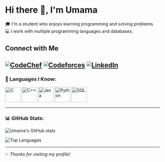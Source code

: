 # Hi there 👋, I'm Umama  

🎓 I'm a student who enjoys learning programming and solving problems.  
💻 I work with multiple programming languages and databases.  


## Connect with Me

[![CodeChef](https://img.shields.io/badge/CodeChef-%23B92B27.svg?&logo=codechef&logoColor=white)](https://www.codechef.com/users/umama13-13)
[![Codeforces](https://img.shields.io/badge/Codeforces-%231F8ACB.svg?&logo=codeforces&logoColor=white)](https://codeforces.com/profile/umama13-13)
[![LinkedIn](https://img.shields.io/badge/LinkedIn-%230077B5.svg?&logo=linkedin&logoColor=white)](https://linkedin.com/in/umama13-13)
---

### 🔧 Languages I Know:
<p align="left"> 
  <img src="https://cdn.jsdelivr.net/gh/devicons/devicon/icons/c/c-original.svg" alt="C" width="50" height="50"/> 
  <img src="https://cdn.jsdelivr.net/gh/devicons/devicon/icons/cplusplus/cplusplus-original.svg" alt="C++" width="50" height="50"/> 
  <img src="https://cdn.jsdelivr.net/gh/devicons/devicon/icons/java/java-original.svg" alt="Java" width="50" height="50"/> 
  <img src="https://cdn.jsdelivr.net/gh/devicons/devicon/icons/python/python-original.svg" alt="Python" width="50" height="50"/>
  <img src="https://cdn.jsdelivr.net/gh/devicons/devicon/icons/mysql/mysql-original.svg" alt="SQL" width="50" height="50"/>
</p>

---

### 📊 GitHub Stats:
![Umama's GitHub stats](https://github-readme-stats.vercel.app/api?username=umama13-13&show_icons=true&theme=tokyonight)  

![Top Languages](https://github-readme-stats.vercel.app/api/top-langs/?username=umama13-13&layout=compact&theme=tokyonight)

---

✨ *Thanks for visiting my profile!*
